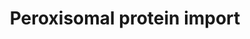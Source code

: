 ---
annotations:
- type: Pathway Ontology
  value: protein transport pathway
authors:
- ReactomeTeam
- DeSl
description: 'Peroxisomes are small cellular organelles that are bounded by a single
  membrane and contain variable compositions of proteins depending on cell type. Peroxisomes
  function in oxidation of fatty acids, detoxification of glyoxylate, and synthesis
  of plasmalogens, glycerophospholipids containing an alcohol with a vinyl-ether bond
  (reviewed in Lohdi and Semenkovich 2014). All of the approximately 46 proteins contained
  in peroxisomal matrix are imported from the cytosol by a unique mechanism that does
  not require the imported proteins to be unfolded as they cross the membrane (Walton
  et al. 1995, reviewed in Ma et al. 2011, Fujiki et al. 2014, Baker et al. 2016,
  Dias et al 2016, Emmanoulidis et al. 2016, Erdmann 2016, Francisco et al. 2017).
  The incompletely characterized process appears to involve the transport of the proteins
  through a variably sized pore in the membrane comprising at least PEX5 and PEX14
  (inferred from the yeast homologs in Meinecke et al. 2010, the yeast pore is reviewed
  in Meinecke et al. 2016). Oligomeric proteins are also observed to cross the peroxisomal
  membrane (Otera and Fujiki 2012) but their transport appears to be less efficient
  than monomeric proteins (Freitas et al. 2011, inferred from mouse homologs in Freitas
  et al. 2015, reviewed in Dias et al. 2016).<br>In the cytosol, receptor proteins,
  PEX5 and PEX7, bind to specific sequence motifs in cargo proteins (Dodt et al. 1995,
  Wiemer et al. 1995, Braverman et al. 1997). The long and short isoforms of PEX5
  (PEX5L and PEX5S) bind peroxisome targeting sequence 1 (PTS1, originally identified
  in firefly luciferase by Gould et al. 1989) found on most peroxisomal matrix proteins;
  PEX7 binds PTS2 (originally identified in rat 3-ketoacyl-CoA thiolase by Swinkels
  et al. 1991) found on 3 imported proteins thus far in humans. The long isoform of
  PEX5, PEX5L, then binds the PEX7:cargo protein complex (Braverman et al. 1998, Otera
  et al. 2000). PEX5S,L bound to a cargo protein or PEX5L bound to PEX7:cargo protein
  then interacts with a complex comprising PEX13, PEX14, PEX2, PEX10, and PEX12 at
  the peroxisomal membrane (Gould et al. 1996, Fransen et al. 1998, inferred from
  rat homologs in Reguenga et al. 2001).<br>The ensuing step in which the cargo protein
  is translocated across the membrane is not completely understood. During translocation,
  PEX5 and PEX7 become inserted into the membrane (Wiemer et al. 1995, Dodt et al.
  1995, Oliveira et al. 2003) and expose a portion of their polypeptide chains to
  the organellar matrix (Rodrigues et al. 2015). One current model envisages PEX5
  as a plunger that inserts into a transmembrane barrel formed by PEX14, PEX13, PEX2,
  PEX10, and PEX12 (the Docking-Translocation Module) (Francisco et al. 2017).<br>After
  delivering cargo to the matrix, PEX5 and PEX7 are recycled back to the cytosol by
  a process requiring mono-ubiquitination of PEX5 and ATP hydrolysis (Imanaka et al.
  1987, Thoms and Erdmann 2006, Carvalho et al. 2007). PEX7 is not ubiquitinated but
  its recycling requires PEX5 mono-ubiquitination. A subcomplex of the Docking-Translocation
  Module comprising the RING-finger proteins PEX2, PEX10, and PEX12 conjugates a single
  ubiquitin to a cysteine residue of PEX5 (Carvalho et al. 2007, reviewed in Platta
  et al. 2016). The mono-ubiquitinated PEX5 and associated PEX7 are then extracted
  by the exportomer complex consisting of PEX1, PEX6, PEX26, and ZFAND6 (inferred
  from rat homologs in Miyata et al. 2012). PEX1 and PEX6 are members of the ATPases
  Associated with diverse cellular Activities (AAA) family, a group of proteins that
  use the energy of ATP hydrolysis to remodel molecular complexes. PEX1 and PEX6 form
  a hetero-hexameric ring, best described as a trimer of PEX1/PEX6 dimers (inferred
  from yeast in Platta et al. 2005, yeast homologs reviewed in Schwerter et al. 2017).
  Data on the yeast PEX1:PEX6 complex suggest that these ATPases use a substrate-threading
  mechanism to disrupt protein-protein interactions (Gardner et al. 2018). PEX7 is
  also then returned to the cytosol (Rodrigues et al. 2014). Once in the cytosol,
  ubiquitinated PEX5 is enzymatically deubiquitinated by USP9X and may also be non-enzymatically
  deubiquitinated by nucleophilic attack of the thioester bond between ubiquitin and
  the cysteine residue of PEX5 by small metabolites such as glutathione (Grou et al.
  2012).<br>Defects in peroxisomal import cause human diseases: Zellweger syndrome,
  neonatal adrenoleukodystrophy, infantile Refsum disease and rhizomelic chondrodysplasia
  punctata types 1 and 5 (BarÃ¸y et al. 2015, reviewed in Nagotu et al. 2012, Braverman
  et al. 2013, Wanders 2014, Fujiki 2016, Waterham et al. 2016).  View original pathway
  at [http://www.reactome.org/PathwayBrowser/#DIAGRAM=9033241 Reactome].'
last-edited: 2021-01-25
organisms:
- Homo sapiens
redirect_from:
- /index.php/Pathway:WP4442
- /instance/WP4442
schema-jsonld:
- '@context': https://schema.org/
  '@id': https://wikipathways.github.io/pathways/WP4442.html
  '@type': Dataset
  creator:
    '@type': Organization
    name: WikiPathways
  description: 'Peroxisomes are small cellular organelles that are bounded by a single
    membrane and contain variable compositions of proteins depending on cell type.
    Peroxisomes function in oxidation of fatty acids, detoxification of glyoxylate,
    and synthesis of plasmalogens, glycerophospholipids containing an alcohol with
    a vinyl-ether bond (reviewed in Lohdi and Semenkovich 2014). All of the approximately
    46 proteins contained in peroxisomal matrix are imported from the cytosol by a
    unique mechanism that does not require the imported proteins to be unfolded as
    they cross the membrane (Walton et al. 1995, reviewed in Ma et al. 2011, Fujiki
    et al. 2014, Baker et al. 2016, Dias et al 2016, Emmanoulidis et al. 2016, Erdmann
    2016, Francisco et al. 2017). The incompletely characterized process appears to
    involve the transport of the proteins through a variably sized pore in the membrane
    comprising at least PEX5 and PEX14 (inferred from the yeast homologs in Meinecke
    et al. 2010, the yeast pore is reviewed in Meinecke et al. 2016). Oligomeric proteins
    are also observed to cross the peroxisomal membrane (Otera and Fujiki 2012) but
    their transport appears to be less efficient than monomeric proteins (Freitas
    et al. 2011, inferred from mouse homologs in Freitas et al. 2015, reviewed in
    Dias et al. 2016).<br>In the cytosol, receptor proteins, PEX5 and PEX7, bind to
    specific sequence motifs in cargo proteins (Dodt et al. 1995, Wiemer et al. 1995,
    Braverman et al. 1997). The long and short isoforms of PEX5 (PEX5L and PEX5S)
    bind peroxisome targeting sequence 1 (PTS1, originally identified in firefly luciferase
    by Gould et al. 1989) found on most peroxisomal matrix proteins; PEX7 binds PTS2
    (originally identified in rat 3-ketoacyl-CoA thiolase by Swinkels et al. 1991)
    found on 3 imported proteins thus far in humans. The long isoform of PEX5, PEX5L,
    then binds the PEX7:cargo protein complex (Braverman et al. 1998, Otera et al.
    2000). PEX5S,L bound to a cargo protein or PEX5L bound to PEX7:cargo protein then
    interacts with a complex comprising PEX13, PEX14, PEX2, PEX10, and PEX12 at the
    peroxisomal membrane (Gould et al. 1996, Fransen et al. 1998, inferred from rat
    homologs in Reguenga et al. 2001).<br>The ensuing step in which the cargo protein
    is translocated across the membrane is not completely understood. During translocation,
    PEX5 and PEX7 become inserted into the membrane (Wiemer et al. 1995, Dodt et al.
    1995, Oliveira et al. 2003) and expose a portion of their polypeptide chains to
    the organellar matrix (Rodrigues et al. 2015). One current model envisages PEX5
    as a plunger that inserts into a transmembrane barrel formed by PEX14, PEX13,
    PEX2, PEX10, and PEX12 (the Docking-Translocation Module) (Francisco et al. 2017).<br>After
    delivering cargo to the matrix, PEX5 and PEX7 are recycled back to the cytosol
    by a process requiring mono-ubiquitination of PEX5 and ATP hydrolysis (Imanaka
    et al. 1987, Thoms and Erdmann 2006, Carvalho et al. 2007). PEX7 is not ubiquitinated
    but its recycling requires PEX5 mono-ubiquitination. A subcomplex of the Docking-Translocation
    Module comprising the RING-finger proteins PEX2, PEX10, and PEX12 conjugates a
    single ubiquitin to a cysteine residue of PEX5 (Carvalho et al. 2007, reviewed
    in Platta et al. 2016). The mono-ubiquitinated PEX5 and associated PEX7 are then
    extracted by the exportomer complex consisting of PEX1, PEX6, PEX26, and ZFAND6
    (inferred from rat homologs in Miyata et al. 2012). PEX1 and PEX6 are members
    of the ATPases Associated with diverse cellular Activities (AAA) family, a group
    of proteins that use the energy of ATP hydrolysis to remodel molecular complexes.
    PEX1 and PEX6 form a hetero-hexameric ring, best described as a trimer of PEX1/PEX6
    dimers (inferred from yeast in Platta et al. 2005, yeast homologs reviewed in
    Schwerter et al. 2017). Data on the yeast PEX1:PEX6 complex suggest that these
    ATPases use a substrate-threading mechanism to disrupt protein-protein interactions
    (Gardner et al. 2018). PEX7 is also then returned to the cytosol (Rodrigues et
    al. 2014). Once in the cytosol, ubiquitinated PEX5 is enzymatically deubiquitinated
    by USP9X and may also be non-enzymatically deubiquitinated by nucleophilic attack
    of the thioester bond between ubiquitin and the cysteine residue of PEX5 by small
    metabolites such as glutathione (Grou et al. 2012).<br>Defects in peroxisomal
    import cause human diseases: Zellweger syndrome, neonatal adrenoleukodystrophy,
    infantile Refsum disease and rhizomelic chondrodysplasia punctata types 1 and
    5 (BarÃ¸y et al. 2015, reviewed in Nagotu et al. 2012, Braverman et al. 2013,
    Wanders 2014, Fujiki 2016, Waterham et al. 2016).  View original pathway at [http://www.reactome.org/PathwayBrowser/#DIAGRAM=9033241
    Reactome].'
  keywords:
  - 'CAT '
  - 'UBE2D3 '
  - 'ACAA1(1-424) '
  - 'PHYH(1-338) '
  - 'PECR '
  - 'Ub-C85-UBE2D2 '
  - 'RPS27A(1-76) '
  - 'TYSND1 '
  - 'UBC(229-304) '
  - USP9X:Ub:PEX5L
  - Ub:PEX5L
  - 'ACOX1 '
  - 'ECH1(1-328) '
  - 'EHHADH '
  - 'ACOX2 '
  - UBE2D1,2,3
  - 'PIPOX '
  - 'UBC(457-532) '
  - 'LONP2 '
  - peroxisomal
  - 'NUDT7 '
  - PEX5S,L:Cargo:PEX13:PEX14:PEX2:PEX10:PEX12
  - PEX5S,L:Cargo
  - 'UBE2D2 '
  - PEX2:PEX10:PEX12:Ub:PEX5L:PEX7:PEX13:PEX14
  - 'UBC(609-684) '
  - 'Ub-C11-PEX5L '
  - 'Ub-C11-PEX5S '
  - containing PTS2
  - 'HAO2 '
  - 'HSD17B4 '
  - 'ECI2(39-394) '
  - 'ECI2 '
  - 'UBC(77-152) '
  - PEX2:PEX10:PEX12:Ub:PEX5S,L:PEX1:PEX6:PEX26:ZFAND6
  - PEX2:PEX10:PEX12:Ub:PEX5S,L:PEX13:PEX14
  - PEX2:PEX10:PEX12:Ub:PEX5L:PEX7:PEX13:PEX14:PEX1:PEX6:PEX26:ZFAND6
  - 'MPV17 '
  - TYSND1 cleaves
  - 'UBB(153-228) '
  - PEX5L:PEX7:Cargo
  - PEX5L:PEX7:Cargo:PEX13:PEX14:PEX2:PEX10:PEX12
  - PEX5S,L
  - 'EPHX2 '
  - ADP
  - 'PEX5 isoform S '
  - PEX2:PEX10:PEX12:PEX5L:Ub:UBE2D1,2,3:PEX7:PEX13:PEX14
  - 'ZFAND6 '
  - 'ACOT2(1-483) '
  - PEX7
  - 'DDO '
  - Ub:PEX5S,L
  - PEX7:Cargo proteins
  - 'MLYCD(40-493) '
  - 'Ub-C85-UBE2D1 '
  - PEX1:PEX6:PEX26
  - 'PEX12 '
  - 'UBA52(1-76) '
  - ATP
  - 'UBC(1-76) '
  - containing PTS1
  - proteins
  - USP9X
  - 'PEX6 '
  - protein
  - 'ACOT8 '
  - 'NUDT19 '
  - 'ACOT4 '
  - Cargo proteins
  - 'PEX26 '
  - 'UBB(77-152) '
  - 'ACOX3 '
  - 'UBC(533-608) '
  - 'PEX1 '
  - USP9X:Ub:PEX5S
  - 'DAO '
  - 'PEX5 isoform L '
  - PEX13:PEX14:PEX2:PEX10:PEX12
  - 'USP9X '
  - PEX5S,L:PEX13:PEX14:PEX2:PEX10:PEX12
  - 'AGPS(1-658) '
  - 'PEX10 '
  - 'PAOX '
  - 'DHRS4 '
  - ZFAND6
  - 'SCP2 '
  - 'UBC(381-456) '
  - 'UBC(305-380) '
  - 'UBB(1-76) '
  - 'Ub-C85-UBE2D3 '
  - Ub:UBE2D1,2,3
  - 'PEX7 '
  - 'HSD17B4(1-736) '
  - 'IDE '
  - 'UBE2D1 '
  - 'AGXT '
  - 'UBC(153-228) '
  - PEX2:PEX10:PEX12:PEX5S,L:Ub:UBE2D1,2,3:PEX13:PEX14
  - 'HAO1 '
  - Ub
  - 'PXLP-AGXT '
  - Ub:PEX5S
  - H2O
  - 'BAAT '
  - 'PEX13 '
  - 'CROT '
  - PEX5 isoform L
  - 'HACL1 '
  - 'IDH1 '
  - 'PEX14 '
  - 'HMGCL(1-325) '
  - 'CRAT '
  - 'NOS2 '
  - 'GSTK1 '
  - 'AMACR '
  - 'SLC27A2 '
  - 'PEX2 '
  - 'DECR2 '
  - PEX5L:PEX7:PEX13:PEX14:PEX2:PEX10:PEX12
  - 'GNPAT '
  - PEX5 isoform S
  license: CC0
  name: Peroxisomal protein import
seo: CreativeWork
title: Peroxisomal protein import
wpid: WP4442
---